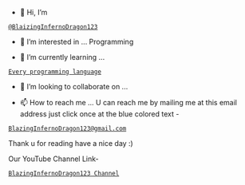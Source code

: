 - 👋 Hi, I’m <a href="https://github.com/BlaizingInfernoDragon123">
```
@BlaizingInfernoDragon123
```
</a>

- 👀 I’m interested in ... Programming 

- 🌱 I’m currently learning ... <a href="https://www.google.com/search?q=every+programming+language+&client=ms-android-oppo-rvo3&sxsrf=APq-WBuqH-lsYi9Qccr_F0gxoYs1xbctmA%3A1648972493989&ei=zVJJYpHvO_fXz7sP3pSmoAE&oq=every+programming+language+&gs_lcp=ChNtb2JpbGUtZ3dzLXdpei1zZXJwEAMyBQgAEIAEMgUIABCABDIFCAAQgAQyBQgAEIAEOgcIABBHELADOgcIIxDqAhAnOgcILhCxAxBDOgcIABCxAxBDOgoILhCxAxDUAhBDOgQILhBDOhAILhCxAxDHARCjAhDUAhBDOgQIABBDOgoILhCxAxCDARBDOgcILhDUAhBDOgoIABCABBCHAhAUOgUILhCABDoGCAAQFhAeOgQIABANOgQILhANSgQIQRgAUM4CWIQyYJ88aABwAXgDgAH-BYgBpT2SAQsyLTUuMy4yLjMuNJgBAKABAaABBbABD8gBCMABAQ&sclient=mobile-gws-wiz-serp">
```
Every programming language
```
</a>

- 💞️ I’m looking to collaborate on ... 

- 📫 How to reach me ... U can reach me by mailing me at this email address just click once at the blue colored text - <a href="mailto:bibhabbarua@gmail.com">
```
BlazingInfernoDragon123@gmail.com
```
</a>

Thank u for reading have a nice day :)

Our YouTube Channel Link-
<a href="https://youtube.com/channel/UC94rjmYz21IBREgkLaQ7NVA">
```
BlazingInfernoDragon123 Channel
```
</a>

<!---
BlaizingInfernoDragon123/BlaizingInfernoDragon123 is a ✨ special ✨ repository because its `README.md` (this file) appears on your GitHub profile.
You can click the Preview link to take a look at your changes.
--->
